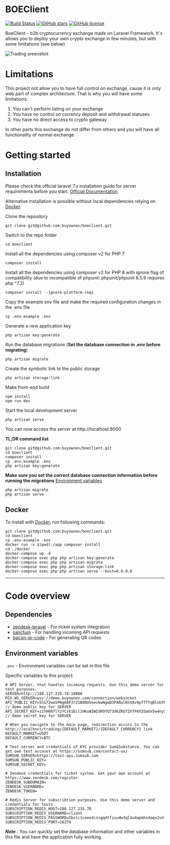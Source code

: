 [main_screenshot]: https://demo.buyownex.com/main_en.jpg "Trading sreenshot"

# BOEClient

[![Build Status](https://img.shields.io/travis/buyownex/boeclient/master.svg)](https://travis-ci.org/buyownex/boeclient) 
[![GitHub stars](https://img.shields.io/github/stars/buyownex/boeclient)](https://github.com/buyownex/boeclient/stargazers) 
[![GitHub license](https://img.shields.io/github/license/buyownex/boeclient.svg)](https://raw.githubusercontent.com/buyownex/boeclient/master/LICENSE)

BoeClient - b2b cryptocurrency exchange made on Laravel Framework. It`s allows you to deploy your own crypto exchange in few minutes, but with some limitations (see below) 

![Trading sreenshot][main_screenshot]

# Limitations

This project not allow you to have full control on exchange, cause it is only web part of complex architecture. That is why you will have some limitations:
1. You can`t perform listing on your exchange
2. You have no control on currency deposit and withdrawal statuses
3. You have no direct access to crypto gateway

In other parts this exchange do not differ from others and you will have all functionality of normal exchange

# Getting started

## Installation

Please check the official laravel 7.x installation guide for server requirements before you start. [Official Documentation](https://laravel.com/docs/7.x/installation#installation)

Alternative installation is possible without local dependencies relying on [Docker](#docker). 

Clone the repository

    git clone git@github.com:buyownex/boeclient.git

Switch to the repo folder

    cd boeclient

Install all the dependencies using composer v2 for PHP 7

    composer install
    
Install all the dependencies using composer v2 for PHP 8 with ignore flag of compatibility (due to incompatible of phpunit: phpunit/phpunit 8.5.9 requires php ^7.2)

    composer install --ignore-platform-reqs

Copy the example env file and make the required configuration changes in the .env file

    cp .env.example .env

Generate a new application key

    php artisan key:generate

Run the database migrations (**Set the database connection in .env before migrating**)

    php artisan migrate

Create the symbolic link to the public storage

    php artisan storage:link

Make front-end build

    npm install
    npm run dev

Start the local development server

    php artisan serve

You can now access the server at http://localhost:8000

**TL;DR command list**

    git clone git@github.com:buyownex/boeclient.git
    cd boeclient
    composer install
    cp .env.example .env
    php artisan key:generate
    
**Make sure you set the correct database connection information before running the migrations** [Environment variables](#environment-variables)

    php artisan migrate
    php artisan serve
    
## Docker

To install with [Docker](https://www.docker.com), run following commands:

```
git clone git@github.com:buyownex/boeclient.git
cd boeclient
cp .env.example .env
docker run -v $(pwd):/app composer install
cd ./docker
docker-compose up -d
docker-compose exec php php artisan key:generate
docker-compose exec php php artisan migrate
docker-compose exec php php artisan storage:link
docker-compose exec php php artisan serve --host=0.0.0.0
```

----------

# Code overview

## Dependencies

- [zendesk-laravel](https://github.com/huddledigital/zendesk-laravel) - For ticket system integration
- [sanctum](https://github.com/laravel/sanctum) - For handling incoming API requests
- [bacon-qr-code](https://github.com/bacon/bacon-qr-code) - For generating QR codes

## Environment variables

`.env` - Environment variables can be set in this file

Specific variables to this project:

    # API Server, that handles incoming requests. Use this demo server for test purposes.
    SERVER=http://188.127.235.78:18888
    MIX_WS_SERVER=wss://demo.buyownex.com/connection/websocket
    API_PUBLIC_KEY=5lG72waSPWg6APJr21BONXVeevkwNgwD3PANulKhX8v9p7TTYqBlnbYM6X3nqRub7lvTHJzH6kKMjid8 // demo public key for SERVER
    API_SECRET_KEY=z2YH6R7lYzYCsE1Ecl1HKsWIWIdK9YQ73d6ZRU7ZXfFKXIOaUxVw4ny57xeUbIg1apkRKjX83Fc8CHDA // demo secret key for SERVER
    
    # When you navigate to the main page, redirection occurs to the http://localhost/trading/{DEFAULT_MARKET}/{DEFAULT_CURRENCY} link
    DEFAULT_MARKET=USDT
    DEFAULT_CURRENCY=BTC
    
    # Test server and credentials of KYC provider Sum&Substance. You can get own test account at https://sumsub.com/contact-us/
    SUMSUB_SERVER=https://test-api.sumsub.com
    SUMSUB_PUBLIC_KEY=
    SUMSUB_SECRET_KEY=
    
    # Zendesk credentials for ticket system. Get your own account at https://www.zendesk.com/register
    ZENDESK_SUBDOMAIN=
    ZENDESK_USERNAME=
    ZENDESK_TOKEN=
    
    # Redis Server for subscribtion purposes. Use this demo server and credentials for tests.
    SUBSCRIPTION_REDIS_HOST=188.127.235.78
    SUBSCRIPTION_REDIS_USERNAME=client
    SUBSCRIPTION_REDIS_PASSWORD=5bslc1coee4cssgq4tfixudw3ql4u4wpmho4aqs2vnfmly3km46m2gszemu8mu4i
    SUBSCRIPTION_REDIS_PORT=16379

***Note*** : You can quickly set the database information and other variables in this file and have the application fully working.

